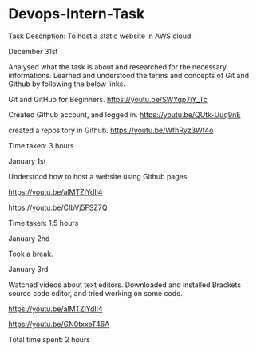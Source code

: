 # Devops-Intern-Task

Task Description: To host a static website in AWS cloud.

December 31st

Analysed what the task is about and researched for the necessary informations. Learned and understood the terms and concepts of Git and Github by following the below links.

Git and GitHub for Beginners. https://youtu.be/SWYqp7iY_Tc

Created Github account, and logged in. https://youtu.be/QUtk-Uuq9nE

created a repository in Github. https://youtu.be/WfhRyz3Wf4o

Time taken: 3 hours

January 1st

Understood how to host a website using  Github pages.
        
   https://youtu.be/alMTZlYdIl4
         
  https://youtu.be/CIbVj5FSZ7Q    
  
  Time taken: 1.5 hours

January 2nd

Took a break.

January 3rd

Watched videos about text editors. Downloaded and installed Brackets source code editor, and tried working on some code.

https://youtu.be/alMTZlYdIl4

https://youtu.be/GN0txxeT46A

Total time spent: 2 hours
